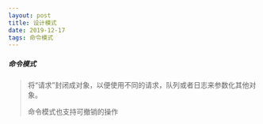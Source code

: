 ```yaml
---
layout: post
title: 设计模式
date: 2019-12-17
tags: 命令模式
---
```


##### 命令模式

> 将“请求”封闭成对象，以便使用不同的请求，队列或者日志来参数化其他对象。
>
> 命令模式也支持可撤销的操作

